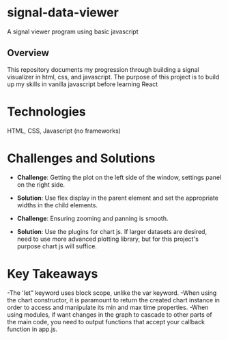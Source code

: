 # signal-data-viewer

A signal viewer program using basic javascript

## Overview

This repository documents my progression through building a signal visualizer in html, css, and javascript. The purpose of this project is to build up my skills in vanilla javascript before learning React

# Technologies

HTML,
CSS,
Javascript (no frameworks)

# Challenges and Solutions

- **Challenge**: Getting the plot on the left side of the window, settings panel on the right side.
- **Solution**: Use flex display in the parent element and set the appropriate widths in the child elements.

- **Challenge**: Ensuring zooming and panning is smooth.
- **Solution**: Use the plugins for chart js. If larger datasets are desired, need to use more advanced plotting library, but for this project's purpose chart js will suffice.

# Key Takeaways

-The 'let" keyword uses block scope, unlike the var keyword.
-When using the chart constructor, it is paramount to return the created chart instance in order to access and manipulate its min and max time properties.
-When using modules, if want changes in the graph to cascade to other parts of the main code, you need to output functions that accept your callback function in app.js.
